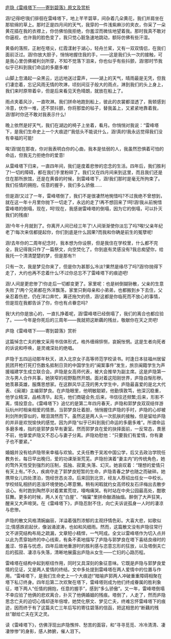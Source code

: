 [庐隐《雷峰塔下——寄到碧落》原文及赏析](https://www.vrrw.net/wx/9068.html)

涵!记得吧!我们徘徊在雷峰塔下，地上芊芊碧草，间杂着几朵黄花，我们并肩坐在那软绵的草上。那时正是四月间的天气，我穿的一件浅紫麻沙的夹衣，你采了一朵黄花插在我的衣襟上，你仿佛怕我拒绝，你羞涩而微怯地望着我。那时我真不敢对你逼视，也许我的脸色变了，我只觉心脏急速地跳动，额际仿佛有些汗湿。

黄昏的落照，正射在塔尖，红霞漾射于湖心，轻舟兰桨，又有一双双情侣，在我们面前泛过。涵!你放大胆子，悄悄地握住我的手，——这是我们头一次的接触，可是我心里仿佛被利剑所穿，不知不觉落下泪来，你也似乎有些抖颤，涵!那时节我似乎已料到我们命运的多磨多难!

山脚上忽涌起一朵黑云，远远地送过雷声，——湖上的天气，晴雨最是无凭，但我们凄恋着，忘记风雨无情的吹淋，顷刻间豆子般大的雨点，淋到我们的头上身上，我们来时原带着伞，但是后来看见天色晴朗，就放在船上了。



雨点夹着风沙，一直吹淋。我们拼命地跑到船上，彼此的衣裳都湿透了，我顿感到冷意，伏作一堆，还不禁抖颤，你将那垫的毡子，替我盖上，又紧紧地靠着我，涵!那时你还不敢对我表示什么!

晚上依然是好天气，我们在湖边的椅子上坐着，看月。你悄悄对我说：“雷峰塔下，是我们生命史上一个大痕迹!”我低头不能说什么，涵!真的!我永远觉得我们没有幸福的可能!

唉!涵!就在那夜，你对我表明白你的心曲，我本是怯弱的人，我虽然恐惧着可怕的命运，但我无力拒绝你的爱意!

从雷峰塔下归来，一直四年间，我们是度着悲惨的恋念的生活。四年后，我们胜利了!一切的障碍，都在我们手里粉碎了。我们又在四月间来到这里，而且我们还是住在那所旅馆，还是在黄昏的时候，到雷峰塔下，涵!我们那时是毫无所拘束了。我们任情的拥抱，任意的握手，我们多么骄傲……

但是涵!又过了一年，雷峰塔倒了，我们不是很凄然地惋惜吗?不过我绝不曾想到，就在这一年十月里你抛下一切走了，永远的走了!再不想回来了!呵!涵!我从前惋惜雷峰塔的倒塌，现在，呵!现在，我感谢雷峰塔的倒塌，因为它的倒塌，可以扑灭我们的残痕!

涵!今年十月就到了。你离开人间已经三年了!人间渐渐使你淡忘了吗?唉!父亲年纪老了!每次来信都提起你，你们到底是什么因果?而我和你确是前生的冤孽呢!

涵!去年你的二周年纪念时，我本想为你设祭，但是我住在学校里，什么都不完全，我记得我只作了一篇祭文，向空焚化了。你到底有灵感没有?我总痴望你，给我托一个清清楚楚的梦，但是那有?!

只有一次，我是梦见你来了，但是你为甚那么冷淡?果然是缘尽了吗?涵!你抛得下走了，大约也再不恋着什么!不过你总忘不了雷峰塔下的痕迹吧!

涵!人间是更悲惨了!你走后一切都变更了。家里呢：也是树倒猢狲散，父亲的生意失败了!两个兄弟都在外洋飘荡，家里只剩母亲和小弟弟，也都搬到乡下去住，父亲忍着伤悲，仍在洋口奔忙，筹还拖欠的债，涵!这都是你临死而不放心的事情，但是现在我都告诉了你，你也有点眷恋吗?

我!大约你是放心的，一直扎挣着呢，涵!雷峰塔已经倒塌了，我们的离合也都应验了。——今年是你死后的三周年——我就把这断藕的残丝，敬献你在天之灵吧!

庐隐《雷峰塔下——寄到碧落》赏析

这篇悼念亡夫的散文采用书信体形式，格外缠绵悱恻，哀婉怅惘。这是生者向死者的诉说和呼唤，是灵魂深处的绝唱。

庐隐于五四运动那年秋天，进入北京女子高等师范学校读书。时逢日本驻福州居留民团开枪打死打伤数名抵制日货的中国学生的“闽案事件”发生，旅京闽籍学生为声援福建学生成立联合会。庐隐是女高师代表，被大会推举为副主席。这是庐隐第一次与男人合作共事，她狭窄的视野豁然开朗。面对着这阳刚世界，庐隐自惭形秽。她羡慕英雄，服膺思想家。在这群风华正茂的男大学生中，庐隐最喜爱的是北大代表、《闽潮》主编郭梦良。在庐隐眼里，他明敏聪颖，他勤慎敦笃，他深沉稳重，他学业精深，品格清华。起先，他们商磋会务;后来，书信往还频繁;后来，形影不离，情投意合。《雷峰塔下》追忆的是第二年四月春天，庐隐和郭梦良双双结伴游玩杭州时相亲相爱的情景。当郭梦良壮着胆，悄悄握住庐隐的手时，庐隐的心却被利剑所刺穿似的，眼泪潸然而下。虽然这是两人头一次肌肤的接触，但是留给庐隐的并非是欢悦愉快的感觉。因为庐隐“似乎已料到我们命运的多磨多难”。所谓命运多磨多难，指的是郭梦良早有妻室。然而郭梦良在爱的抉择面前，一反常态，畏葸不前，他挚爱庐隐又不忍心与妻子分离。庐隐劝慰他：“只要我们有爱情，你有妻子也不要紧。”

婚姻并没有给庐隐带来幸福与欢愉。丈夫任教于吴淞中国公学，后又去政治学院任教务长，每日早出晚归，爱的功课渐渐荒芜。庐隐扮演着“妻主内”的传统角色，她的骛外天性受到强烈的压制，孤独、寂寞;失落、幻灭。她哀叹着：“理想的爱情只有天上有。”不久，疾病夺走了郭梦良短暂的生命，庐隐青春之梦也随之而破碎。她携带女儿四处漂泊，饱经世态炎凉。后来回到北京，经友人荐绍出任女一中校长。学校倾轧相挤的恶浊环境使她心寒意懒。稍有闲暇就约女高师校友石评梅出去散步谈心。有时跑到陶然亭对着累累荒坟，嚎啕痛哭。有时站在中央公园最高处，酣歌狂舞。更多的时候，两人关在“白屋”、“梅窠”里拼命酗酒抽烟。醉倒了大声狂笑，醒来又大声啼哭。在《雷峰塔下》，庐隐忍耐不住，向亡夫诉说孤身一人时的凄凉与悲惨。

庐隐的散文风格清婉幽丽，洋溢着强烈浓郁的主观抒情色彩。大喜大悲，如歌似泣;情感跌宕起伏，像汹涌波涛，也如和风细雨。然而，这篇散文没有庐隐往常行文不讲究结构布局之疏漏，文章短小精悍，一气呵成。全文以雷峰塔作为切入点并以此为贯穿始终的中心线索，有条不紊地描写了庐隐与郭梦良在塔下喜结良缘时的羞涩、惊喜与忧虑，四年后故地重游时的胜利感与恣意忘形的狂放，以及塔倒夫亡后的孤寂、凄凉与失落，清晰地展露出庐隐从女生——亡妇的心路历程。

雷峰塔在结构中起到枢纽作用，同时又具深刻的象征意味。它既是庐隐与郭梦良爱情的见证，又是两人爱情的终结。文中多处提到雷峰塔在两人爱情中的位置与作用。“雷峰塔下，是我们生命史上一个大痕迹!”暗喻庐郭两人冲破重重障碍相聚在塔下私订终身。四年后第二次欢聚在塔下，雷峰塔则成为他们终成眷属的胜利象征，塔下两人“任情的拥抱，任意的握手”，感到“多么骄傲”。又一年，雷峰塔倒塌不幸应验了他俩的悲欢离合，扑灭了他俩婚姻的残痕。塔倒了，人走了，然而庐隐思念亡夫的迫切心情却逐年倍增，她焚化祭文、梦见亡夫，终难忘怀雷峰塔下的痕迹，因而终于有了这篇夫亡三年后写的寄往碧落的信函，把这相思的“断藕的残丝”献给亡夫在天之灵。

读《雷峰塔下》，仿佛浮现出庐隐憔悴、愁苦的面容，和“寻寻觅觅、冷冷清清、凄凄惨惨”的身影，感人肺腑，催人泪下。

